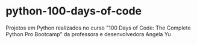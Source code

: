 # python-100-days-of-code
Projetos em Python realizados no curso "100 Days of Code: The Complete Python Pro Bootcamp" da professora e desenvolvedora Angela Yu

